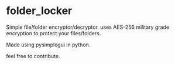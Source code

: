 # folder_locker

Simple file/folder encryptor/decryptor. uses AES-256 military grade encryption to protect your files/folders.

Made using pysimplegui in python.

feel free to contribute.

